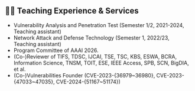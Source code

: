 ## 🧑‍🎨 Teaching Experience & Services
- Vulnerability Analysis and Penetration Test (Semester 1/2, 2021-2024, Teaching assistant)
- Network Attack and Defense Technology (Semester 1, 2022/23, Teaching assistant)
- Program Committee of AAAI 2026.
- (Co-)Reviewer of TIFS, TDSC, IJCAI, TSE, TSC, KBS, ESWA, BCRA, Information Science, TNSM, TOIT, ESE, IEEE Access, SPB, SCN, BigDIA, et al.
- (Co-)Vulnerabilities Founder (CVE-2023-{36979~36980}, CVE-2023-{47033~47035}, CVE-2024-{51167~51174})
